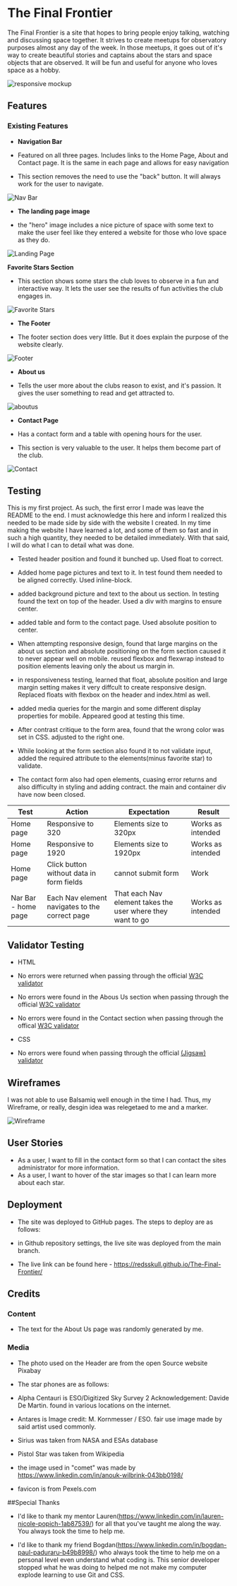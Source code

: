 # The Final Frontier

The Final Frontier is a site that hopes to bring people enjoy talking, watching and discussing space together. It strives to create meetups for observatory purposes almost any day of the week. In those meetups, it goes out of it's way to create beautiful stories and captains about the stars and space objects that are observed. It will be fun and useful for anyone who loves space as a hobby.

![responsive mockup](/assets/images/Responsive.jpg)

## Features

### Existing Features

- __Navigation Bar__

- Featured on all three pages. Includes links to the Home Page, About and Contact page. It is the same in each page and allows for easy navigation

- This section removes the need to use the "back" button. It will always work for the user to navigate.

![Nav Bar](/assets/images/navbar.jpg)

- __The landing page image__

- the "hero" image includes a nice picture of space with some text to make the user feel like they entered a website for those who love space as they do.

![Landing Page](/assets/images/heroimage.jpg)

 __Favorite Stars Section__

- This section shows some stars the club loves to observe in a fun and interactive way. It lets the user see the results of fun activities the club engages in.

![Favorite Stars](/assets/images/favorite%20stars.jpg)

- __The Footer__

- The footer section does very little. But it does explain the purpose of the website clearly.

![Footer](/assets/images/footer.jpg)

- __About us__

- Tells the user more about the clubs reason to exist, and it's passion. It gives the user something to read and get attracted to.

![aboutus](/assets/images/about%20us.jpg)

- __Contact Page__

- Has a contact form and a table with opening hours for the user.

- This section is very valuable to the user. It helps them become part of the club.

![Contact](/assets/images/contact.jpg)

## Testing

This is my first project. As such, the first error I made was leave the README to the end. I must acknowledge this here and inform I realized this needed to be made side by side with the website I created. In my time making the website I have learned a lot, and some of them so fast and in such a high quantity, they needed to be detailed immediately. With that said, I will do what I can to detail what was done.

- Tested header position and found it bunched up. Used float to correct.

- Added home page pictures and text to it. In test found them needed to be aligned correctly. Used inline-block.

- added background picture and text to the about us section. In testing found the text on top of the header. Used a div with margins to  ensure center. 

- added table and form to the contact page. Used absolute position to center.

- When attempting responsive design, found that large margins on the about us section and absolute positioning on the form section caused it to never appear well on mobile. reused flexbox and flexwrap instead to position elements leaving only the about us margin in.

- in responsiveness testing, learned that float, absolute position and large margin setting makes it very diffcult to create responsive design. Replaced floats with flexbox on the header and index.html as well. 

- added media queries for the margin and some different display properties for mobile. Appeared good at testing this time.

- After contrast critique to the form area, found that the wrong color was set in CSS. adjusted to the right one. 

- While looking at the form section also found it to not validate input, added the required attribute to the elements(minus favorite star) to validate.

- The contact form also had open elements, cuasing error returns and also difficulty in styling and adding contract. the main and container div have now been closed. 

| Test | Action| Expectation | Result |
|------|-------|-------------|--------|
|Home page|Responsive to 320|Elements size to 320px|Works as intended|
|Home page|Responsive to 1920|Elements size to 1920px|Works as intended|
|Home page|Click button without data in form fields|cannot submit form|Work|
|Nar Bar - home page|Each Nav element navigates to the correct page|That each Nav element takes the user where they want to go|Works as intended|

## Validator Testing

- HTML

- No errors were returned when passing through the official [W3C validator](https://validator.w3.org/nu/?doc=https%3A%2F%2Fredsskull.github.io%2FThe-Final-Frontier%2Findex.html)

- No errors were found in the Abous Us section when passing through the official [W3C validator](https://validator.w3.org/nu/?doc=https%3A%2F%2Fredsskull.github.io%2FThe-Final-Frontier%2Fabout-us.html)

- No errors were found in the Contact section when passing through the offical [W3C validator](https://validator.w3.org/nu/?doc=https%3A%2F%2Fredsskull.github.io%2FThe-Final-Frontier%2Fcontact.html)


- CSS

- No errors were found when passing through the official [(Jigsaw) validator](http://jigsaw.w3.org/css-validator/validator?lang=en&profile=css3svg&uri=https%3A%2F%2Fredsskull.github.io%2FThe-Final-Frontier%2F&usermedium=all&vextwarning=&warning=1)

## Wireframes
I was not able to use Balsamiq well enough in the time I had. Thus, my Wireframe, or really, desgin idea was relegetaed to me and a marker. 

![Wireframe](/assets/images/Wireframe.jpg)

## User Stories
 - As a user, I want to fill in the contact form so that I can contact the sites administrator for more information.
 - As a user, I want to hover of the star images so that I can learn more about each star. 

## Deployment

- The site was deployed to GitHub pages. The steps to deploy are as follows:

- in Github repository settings, the live site was deployed from the main branch.

- The live link can be found here - https://redsskull.github.io/The-Final-Frontier/

## Credits

### Content

- The text for the About Us page was randomly generated by me.

### Media

- The photo used on the Header are from the open Source website Pixabay

- The star phones are as follows:

- Alpha Centauri is ESO/Digitized Sky Survey 2 Acknowledgement: Davide De Martin. found in various locations on the internet.

- Antares is Image credit: M. Kornmesser / ESO. fair use image made by said artist used commonly.

- Sirius was taken from NASA and ESAs database

- Pistol Star was taken from Wikipedia

- the image used in "comet" was made by https://www.linkedin.com/in/anouk-wilbrink-043bb0198/

- favicon is from Pexels.com

##Special Thanks

- I'd like to thank my mentor Lauren(https://www.linkedin.com/in/lauren-nicole-popich-1ab87539/) for all that you've taught me along the way. You always took the time to help me.

- I'd like to thank my friend Bogdan(https://www.linkedin.com/in/bogdan-paul-paduraru-b49b8998/) who always took the time to help me on a personal level even understand what coding is. This senior developer stopped what he was doing to helped me not make my computer explode learning to use Git and CSS.